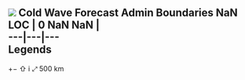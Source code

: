![](https://mosdac.gov.in/common_forecast/assets/img/transparent_mosdac_rapid.png) Cold Wave Forecast
Admin Boundaries NaN
LOC
|  0 NaN NaN |   
---|---|---  
Legends  
---  
[](https://mosdac.gov.in/coldwave/)
+−
⇧
i
⤢
500 km
